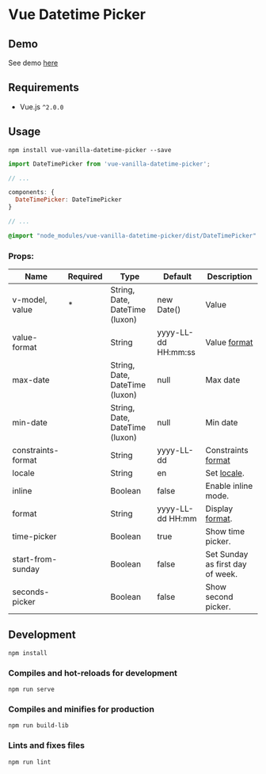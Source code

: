 # Vue Datetime Picker

## Demo

See demo [here](https://codepen.io/Shchepotin/pen/wEQyQx?editors=1010)

## Requirements

- Vue.js `^2.0.0`

## Usage

```
npm install vue-vanilla-datetime-picker --save
```

```javascript
import DateTimePicker from 'vue-vanilla-datetime-picker';

// ...

components: {
  DateTimePicker: DateTimePicker
}

// ...
```

```sass
@import "node_modules/vue-vanilla-datetime-picker/dist/DateTimePicker"
```

### Props:

| Name               | Required | Type                            | Default             | Description                                                                                                            |
| ------------------ | -------- | ------------------------------- | ------------------- | ---------------------------------------------------------------------------------------------------------------------- |
| v-model, value     | *        | String, Date, DateTime (luxon)  | new Date()          | Value                                                                                                                  |
| value-format       |          | String                          | yyyy-LL-dd HH:mm:ss | Value [format](https://github.com/moment/luxon/blob/master/docs/formatting.md#table-of-tokens)                         |
| max-date           |          | String, Date, DateTime (luxon)  | null                | Max date                                                                                                               |
| min-date           |          | String, Date, DateTime (luxon)  | null                | Min date                                                                                                               |
| constraints-format |          | String                          | yyyy-LL-dd          | Constraints [format](https://github.com/moment/luxon/blob/master/docs/formatting.md#table-of-tokens)                   |
| locale             |          | String                          | en                  | Set [locale](https://www.iana.org/assignments/language-subtag-registry/language-subtag-registry).                                                                                                            |
| inline             |          | Boolean                         | false               | Enable inline mode.                                                                                                    |
| format             |          | String                          | yyyy-LL-dd HH:mm    | Display [format](https://github.com/moment/luxon/blob/master/docs/formatting.md#table-of-tokens).                      |
| time-picker        |          | Boolean                         | true                | Show time picker.                                                                                                      |
| start-from-sunday  |          | Boolean                         | false               | Set Sunday as first day of week.                                                                                       |
| seconds-picker     |          | Boolean                         | false               | Show second picker.                                                                                                    |

## Development

```
npm install
```

### Compiles and hot-reloads for development

```
npm run serve
```

### Compiles and minifies for production

```
npm run build-lib
```

### Lints and fixes files

```
npm run lint
```
